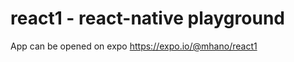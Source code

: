 react1 - react-native playground
================================

App can be opened on expo https://expo.io/@mhano/react1
